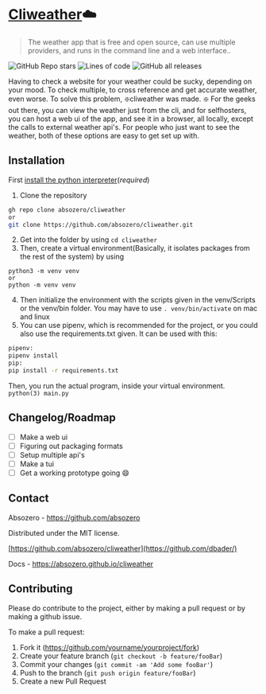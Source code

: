 # [Cliweather](https://absozero.github.io/cliweather):cloud:
> The weather app that is free and open source, can use multiple providers, and runs in the command line and a web interface..

![GitHub Repo stars](https://img.shields.io/github/stars/absozero/cliweather?logo=github&style=flat-square)
![Lines of code](https://img.shields.io/tokei/lines/github/absozero/cliweather?style=flat-square)
![GitHub all releases](https://img.shields.io/github/downloads/absozero/cliweather/total?style=flat-square)

Having to check a website for your weather could be sucky, depending on your mood. To check multiple, to cross reference and get accurate weather, even worse. To solve this problem, :sparkle:cliweather was made. :sparkle:
For the geeks out there, you can view the weather just from the cli, and for selfhosters, you can host a web ui of the app, and see it in a browser, all locally, except the calls to external weather api's. For people who just want to see the weather, both of these options are easy to get set up with.


## Installation
First [install the python interpreter](https://docs.python.org/3/using/index.html)(*required*)
1. Clone the repository
```bash
gh repo clone absozero/cliweather
or
git clone https://github.com/absozero/cliweather.git
```
2. Get into the folder by using `cd cliweather`
3. Then, create a virtual environment(Basically, it isolates packages from the rest of the system) by using
```
python3 -m venv venv
or
python -m venv venv
```
4. Then initialize the environment with the scripts given in the venv/Scripts or the venv/bin folder. You may have to use `. venv/bin/activate` on mac and linux
5.  You can use pipenv, which is recommended for the project, or you could also use the requirements.txt given. It can be used with this:
```bash
pipenv:
pipenv install
pip:
pip install -r requirements.txt
```
Then, you run the actual program, inside your virtual environment.
`python(3) main.py`

## Changelog/Roadmap

 - [ ] Make a web ui
 - [ ] Figuring out packaging formats
 - [ ] Setup multiple api's
 - [ ] Make a tui
 - [ ] Get a working prototype going :smile:

## Contact

Absozero - https://github.com/absozero

Distributed under the MIT license. 

[https://github.com/absozero/cliweather](https://github.com/dbader/)

Docs - https://absozero.github.io/cliweather

## Contributing
Please do contribute to the project, either by making a pull request or by making a github issue.

To make a pull request:
1. Fork it (<https://github.com/yourname/yourproject/fork>)
2. Create your feature branch (`git checkout -b feature/fooBar`)
3. Commit your changes (`git commit -am 'Add some fooBar'`)
4. Push to the branch (`git push origin feature/fooBar`)
5. Create a new Pull Request

<!-- Markdown link & img dfn's -->

[wiki]: https://absozero.github.io/cliweather
